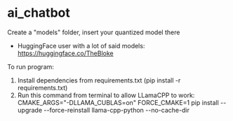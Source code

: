 # ai_chatbot
Create a "models" folder, insert your quantized model there
- HuggingFace user with a lot of said models: https://huggingface.co/TheBloke

To run program:
1. Install dependencies from requirements.txt (pip install -r requirements.txt)
2. Run this command from terminal to allow LLamaCPP to work: CMAKE_ARGS="-DLLAMA_CUBLAS=on" FORCE_CMAKE=1 pip install --upgrade --force-reinstall llama-cpp-python --no-cache-dir
